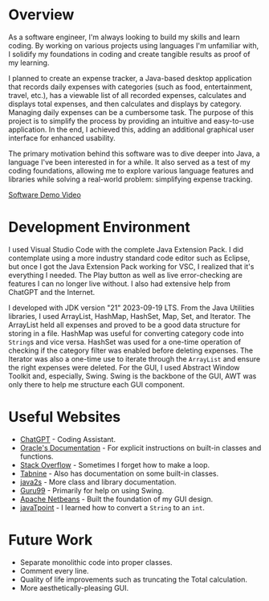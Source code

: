 # Overview

As a software engineer, I'm always looking to build my skills and learn coding. By working on various projects using languages I'm unfamiliar with, I solidify my foundations in coding and create tangible results as proof of my learning.

I planned to create an expense tracker, a Java-based desktop application that records daily expenses with categories (such as food, entertainment, travel, etc.), has a viewable list of all recorded expenses, calculates and displays total expenses, and then calculates and displays by category. Managing daily expenses can be a cumbersome task. The purpose of this project is to simplify the process by providing an intuitive and easy-to-use application. In the end, I achieved this, adding an additional graphical user interface for enhanced usability.

The primary motivation behind this software was to dive deeper into Java, a language I've been interested in for a while. It also served as a test of my coding foundations, allowing me to explore various language features and libraries while solving a real-world problem: simplifying expense tracking.

[Software Demo Video](http://youtube.link.goes.here)

# Development Environment

I used Visual Studio Code with the complete Java Extension Pack. I did contemplate using a more industry standard code editor such as Eclipse, but once I got the Java Extension Pack working for VSC, I realized that it's everything I needed. The Play button as well as live error-checking are features I can no longer live without. I also had extensive help from ChatGPT and the Internet.

I developed with JDK version "21" 2023-09-19 LTS. From the Java Utilities libraries, I used ArrayList, HashMap, HashSet, Map, Set, and Iterator. The ArrayList held all expenses and proved to be a good data structure for storing in a file. HashMap was useful for converting category code into `String`s and vice versa. HashSet was used for a one-time operation of checking if the category filter was enabled before deleting expenses. The Iterator was also a one-time use to iterate through the `ArrayList` and ensure the right expenses were deleted. For the GUI, I used Abstract Window Toolkit and, especially, Swing. Swing is the backbone of the GUI, AWT was only there to help me structure each GUI component.

# Useful Websites

- [ChatGPT](https://chat.openai.com/) - Coding Assistant.
- [Oracle's Documentation](https://docs.oracle.com/en/java/javase/21/) - For explicit instructions on built-in classes and functions.
- [Stack Overflow](https://stackoverflow.com/) - Sometimes I forget how to make a loop.
- [Tabnine](https://www.tabnine.com/) - Also has documentation on some built-in classes.
- [java2s](http://www.java2s.com/) - More class and library documentation.
- [Guru99](https://www.guru99.com/java-swing-gui.html) - Primarily for help on using Swing.
- [Apache Netbeans](https://netbeans.apache.org/) - Built the foundation of my GUI design.
- [javaTpoint](https://www.javatpoint.com/) - I learned how to convert a `String` to an `int`.

# Future Work

- Separate monolithic code into proper classes.
- Comment every line.
- Quality of life improvements such as truncating the Total calculation.
- More aesthetically-pleasing GUI.